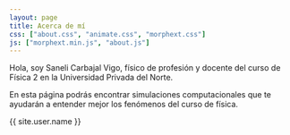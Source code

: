 ```yaml
---
layout: page
title: Acerca de mí
css: ["about.css", "animate.css", "morphext.css"]
js: ["morphext.min.js", "about.js"]
---
```


Hola, soy Saneli Carbajal Vigo, físico de profesión y docente del curso de Física 2 en la Universidad Privada del Norte.

En esta página podrás encontrar simulaciones computacionales que te ayudarán a entender mejor los fenómenos del curso de física.

<div class="thi-signature">
    {{ site.user.name }}
</div>
